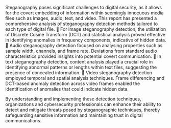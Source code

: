 Steganography poses significant challenges to digital security, as it allows for the 
covert embedding of information within seemingly innocuous media files such as 
images, audio, text, and video. This report has presented a comprehensive analysis of 
steganography detection methods tailored to each type of digital file. 
 For image steganography detection, the utilization of Discrete Cosine Transform 
(DCT) and statistical analysis proved effective in identifying anomalies in 
frequency components, indicative of hidden data. 
 Audio steganography detection focused on analysing properties such as sample 
width, channels, and frame rate. Deviations from standard audio characteristics 
provided insights into potential covert communication. 
 In text steganography detection, content analysis played a crucial role in 
identifying abnormal patterns or lengths within text files, suggesting the 
presence of concealed information. 
 Video steganography detection employed temporal and spatial analysis 
techniques. Frame differencing and DCT-based anomaly detection across video 
frames enabled the identification of anomalies that could indicate hidden data.

By understanding and implementing these detection techniques, organizations and 
cybersecurity professionals can enhance their ability to detect and mitigate threats 
posed by steganographic techniques, thereby safeguarding sensitive information and 
maintaining trust in digital communications. 
